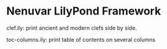 # Nenuvar LilyPond Framework

clef.ily: print ancient and modern clefs side by side.

toc-columns.ily: print table of contents on several columns

